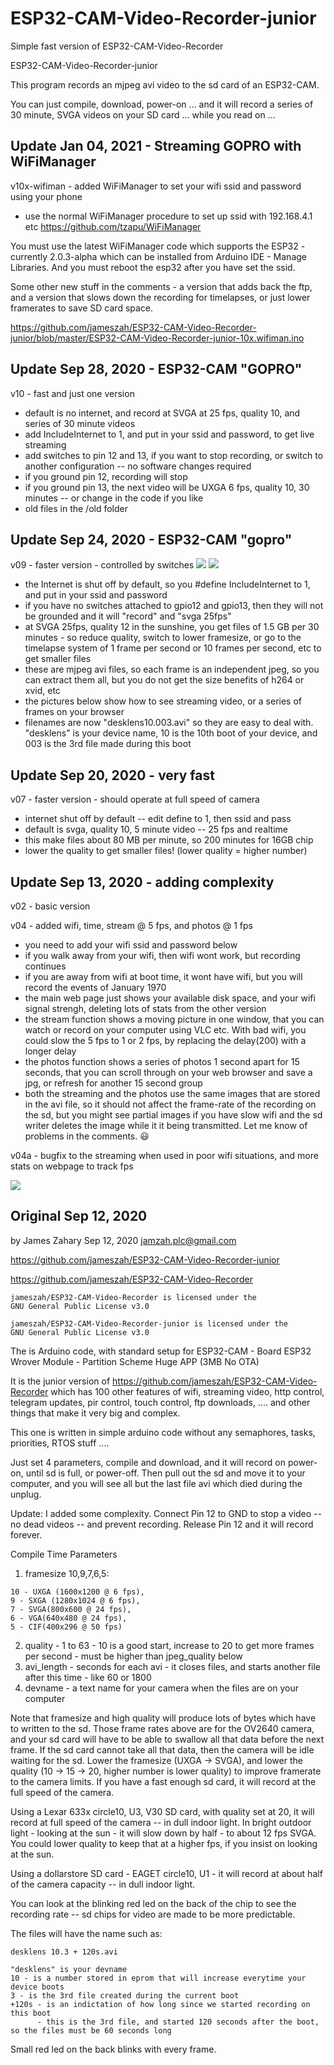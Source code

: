 # ESP32-CAM-Video-Recorder-junior
Simple fast version of ESP32-CAM-Video-Recorder

ESP32-CAM-Video-Recorder-junior

  This program records an mjpeg avi video to the sd card of an ESP32-CAM.
  
  You can just compile, download, power-on ... and it will record a series of 30 minute, SVGA videos on your SD card ... while you read on ...

## Update Jan 04, 2021 - Streaming GOPRO with WiFiManager 
v10x-wifiman - added WiFiManager to set your wifi ssid and password using your phone
 - use the normal WiFiManager procedure to set up ssid with 192.168.4.1 etc
 https://github.com/tzapu/WiFiManager
 
 You must use the latest WiFiManager code which supports the ESP32 - currently 2.0.3-alpha which can be installed from Arduino IDE - Manage Libraries. And you must reboot the esp32 after you have set the ssid.
 
 Some other new stuff in the comments - a version that adds back the ftp, and a version that slows down the recording for timelapses, or just lower framerates to save SD card space.
 

https://github.com/jameszah/ESP32-CAM-Video-Recorder-junior/blob/master/ESP32-CAM-Video-Recorder-junior-10x.wifiman.ino

## Update Sep 28, 2020 - ESP32-CAM "GOPRO"
v10 - fast and just one version

- default is no internet, and record at SVGA at 25 fps, quality 10, and series of 30 minute videos
- add IncludeInternet to 1, and put in your ssid and password, to get live streaming
- add switches to pin 12 and 13, if you want to stop recording, or switch to another configuration -- no software changes required
- if you ground pin 12, recording will stop
- if you ground pin 13, the next video will be UXGA 6 fps, quality 10, 30 minutes -- or change in the code if you like
- old files in the /old folder

## Update Sep 24, 2020 - ESP32-CAM "gopro"
v09 - faster version - controlled by switches
<img src="./v09_schematic.jpg">
<img src="./v09_hardware.jpg">

- the Internet is shut off by default, so you #define IncludeInternet to 1, and put in your ssid and password
- if you have no switches attached to gpio12 and gpio13, then they will not be grounded and it will "record" and "svga 25fps"
- at SVGA 25fps, quality 12 in the sunshine, you get files of 1.5 GB per 30 minutes - so reduce quality, switch to lower framesize, or go to the timelapse system of 1 frame per second or 10 frames per second, etc to get smaller files
- these are mjpeg avi files, so each frame is an independent jpeg, so you can extract them all, but you do not get the size benefits of h264 or xvid, etc 
- the pictures below show how to see streaming video, or a series of frames on your browser
- filenames are now "desklens10.003.avi" so they are easy to deal with.  "desklens" is your device name, 10 is the 10th boot of your device, and 003 is the 3rd file made during this boot

## Update Sep 20, 2020 - very fast
v07 - faster version - should operate at full speed of camera
 - internet shut off by default -- edit define to 1, then ssid and pass
  - default is svga, quality 10, 5 minute video -- 25 fps and realtime
  - this make files about 80 MB per minute, so 200 minutes for 16GB chip
  - lower the quality to get smaller files! (lower quality = higher number)

## Update Sep 13, 2020 - adding complexity
v02 - basic version
 
v04 - added wifi, time, stream @ 5 fps, and photos @ 1 fps
 - you need to add your wifi ssid and password below  
 - if you walk away from your wifi, then wifi wont work, but recording continues
 - if you are away from wifi at boot time, it wont have wifi, but you will record the events of January 1970
 - the main web page just shows your available disk space, and your wifi signal strengh, deleting lots of stats from the other version
 - the stream function shows a moving picture in one window, that you can watch or record on your computer using VLC etc.  With bad wifi, you could slow the 5 fps to 1 or 2 fps, by replacing the delay(200) with a longer delay 
 - the photos function shows a series of photos 1 second apart for 15 seconds, that you can scroll through on your web browser and save a jpg, or refresh for another 15 second group
 - both the streaming and the photos use the same images that are stored in the avi file, so it should not affect the frame-rate of the recording on the sd, but you might see partial images if you have slow wifi and the sd writer deletes the image while it it being transmitted.  Let me know of problems in the comments. :smiley:
 
 v04a - bugfix to the streaming when used in poor wifi situations, and more stats on webpage to track fps
 
<img src="./web_v04.jpg">

 ## Original Sep 12, 2020 
 
  by James Zahary Sep 12, 2020
     jamzah.plc@gmail.com

  https://github.com/jameszah/ESP32-CAM-Video-Recorder-junior
  
  https://github.com/jameszah/ESP32-CAM-Video-Recorder

    jameszah/ESP32-CAM-Video-Recorder is licensed under the
    GNU General Public License v3.0

    jameszah/ESP32-CAM-Video-Recorder-junior is licensed under the
    GNU General Public License v3.0

  The is Arduino code, with standard setup for ESP32-CAM
    - Board ESP32 Wrover Module
    - Partition Scheme Huge APP (3MB No OTA)

  It is the junior version of   https://github.com/jameszah/ESP32-CAM-Video-Recorder
  which has 100 other features of wifi, streaming video, http control, telegram updates, pir control,
  touch control, ftp downloads, .... and other things that make it very big and complex.

  This one is written in simple arduino code without any semaphores, tasks, priorities, RTOS stuff ....

  Just set 4 parameters, compile and download, and it will record on power-on, until sd is full, or power-off.
  Then pull out the sd and move it to your computer, and you will see all but the last file avi which died during the unplug.

  Update:  I added some complexity.
     Connect Pin 12 to GND to stop a video -- no dead videos -- and prevent recording.
     Release Pin 12 and it will record forever.

  Compile Time Parameters
  1.  framesize 10,9,7,6,5: 
  
    10 - UXGA (1600x1200 @ 6 fps), 
    9 - SXGA (1280x1024 @ 6 fps), 
    7 - SVGA(800x600 @ 24 fps), 
    6 - VGA(640x480 @ 24 fps), 
    5 - CIF(400x296 @ 50 fps)
   
  2.  quality - 1 to 63 - 10 is a good start, increase to 20 to get more frames per second - must be higher than jpeg_quality below
  3.  avi_length - seconds for each avi - it closes files, and starts another file after this time - like 60 or 1800
  4.  devname - a text name for your camera when the files are on your computer

  Note that framesize and high quality will produce lots of bytes which have to written to the sd.  Those frame rates above are
  for the OV2640 camera, and your sd card will have to be able to swallow all that data before the next frame.  If the
  sd card cannot take all that data, then the camera will be idle waiting for the sd.  Lower the framesize (UXGA -> SVGA),
  and lower the quality (10 -> 15 -> 20, higher number is lower quality) to improve framerate to the camera limits.
  If you have a fast enough sd card, it will record at the full speed of the camera.

  Using a Lexar 633x circle10, U3, V30 SD card, with quality set at 20, it will record at full speed of the camera -- in dull indoor light.
  In bright outdoor light - looking at the sun - it will slow down by half - to about 12 fps SVGA.  You could lower quality to keep that
  at a higher fps, if you insist on looking at the sun.

  Using a dollarstore SD card - EAGET circle10, U1 - it will record at about half of the camera capacity -- in dull indoor light.

  You can look at the blinking red led on the back of the chip to see the recording rate -- sd chips for video are made to be more predictable.

  The files will have the name such as:

    desklens 10.3 + 120s.avi

    "desklens" is your devname
    10 - is a number stored in eprom that will increase everytime your device boots
    3 - is the 3rd file created during the current boot
    +120s - is an indictation of how long since we started recording on this boot
          - this is the 3rd file, and started 120 seconds after the boot, so the files must be 60 seconds long

  Small red led on the back blinks with every frame.


